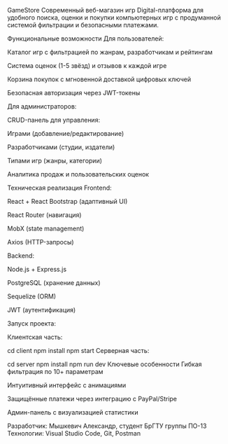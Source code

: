 GameStore
Современный веб-магазин игр
Digital-платформа для удобного поиска, оценки и покупки компьютерных игр с продуманной системой фильтрации и безопасными платежами.

 Функциональные возможности
Для пользователей:

 Каталог игр с фильтрацией по жанрам, разработчикам и рейтингам

 Система оценок (1-5 звёзд) и отзывов к каждой игре

 Корзина покупок с мгновенной доставкой цифровых ключей

 Безопасная авторизация через JWT-токены

Для администраторов:

 CRUD-панель для управления:

Играми (добавление/редактирование)

Разработчиками (студии, издатели)

Типами игр (жанры, категории)

 Аналитика продаж и пользовательских оценок

Техническая реализация
Frontend:

React + React Bootstrap (адаптивный UI)

React Router (навигация)

MobX (state management)

Axios (HTTP-запросы)

Backend:

Node.js + Express.js

PostgreSQL (хранение данных)

Sequelize (ORM)

JWT (аутентификация)

Запуск проекта:

Клиентская часть:

cd client
npm install
npm start
Серверная часть:

cd server
npm install
npm run dev
 Ключевые особенности
Гибкая фильтрация по 10+ параметрам

Интуитивный интерфейс с анимациями

Защищённые платежи через интеграцию с PayPal/Stripe

Админ-панель с визуализацией статистики

Разработчик:
Мышкевич Александр, студент БрГТУ группы ПО-13
Технологии: Visual Studio Code, Git, Postman
